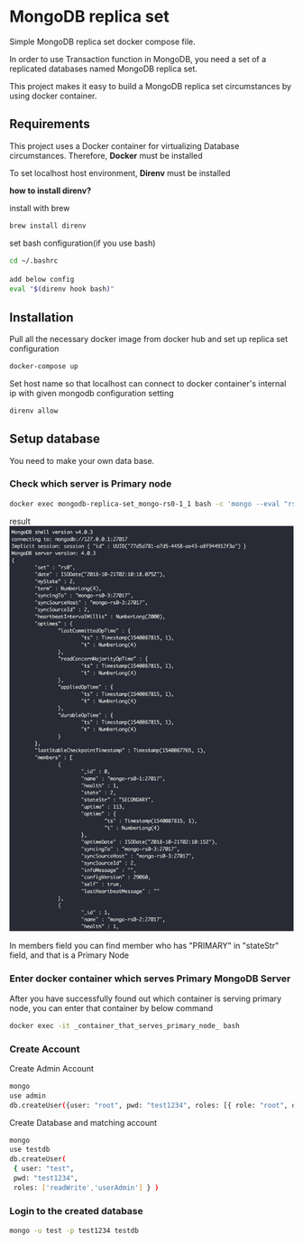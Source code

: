 # MongoDB replica set

Simple MongoDB replica set docker compose file.

In order to use Transaction function in MongoDB, you need a set of a replicated databases named MongoDB replica set.

This project makes it easy to build a MongoDB replica set circumstances by using docker container.

## Requirements

This project uses a Docker container for virtualizing Database circumstances.
Therefore, **Docker** must be installed

To set localhost host environment, **Direnv** must be installed

**how to install direnv?**

install with brew

```sh
brew install direnv
```

set bash configuration(if you use bash)

```sh
cd ~/.bashrc

add below config
eval "$(direnv hook bash)"
```

## Installation

Pull all the necessary docker image from docker hub and set up replica set configuration

```bash
docker-compose up
```

Set host name so that localhost can connect to docker container's internal ip with given mongodb configuration setting

```bash
direnv allow
```

## Setup database

You need to make your own data base.

### Check which server is Primary node

```bash
docker exec mongodb-replica-set_mongo-rs0-1_1 bash -c 'mongo --eval "rs.status()"'
```

result
![Result](images/result1.png)

In members field you can find member who has "PRIMARY" in "stateStr" field, and that is a Primary Node

### Enter docker container which serves Primary MongoDB Server

After you have successfully found out which container is serving primary node, you can enter that container by below command

```bash
docker exec -it _container_that_serves_primary_node_ bash
```

### Create Account

Create Admin Account

```bash
mongo
use admin
db.createUser({user: "root", pwd: "test1234", roles: [{ role: "root", db: "admin" }] });
```

Create Database and matching account

```bash
mongo
use testdb
db.createUser(
 { user: "test",
 pwd: "test1234",
 roles: ['readWrite','userAdmin'] } )
```

### Login to the created database

```bash
mongo -u test -p test1234 testdb
```
